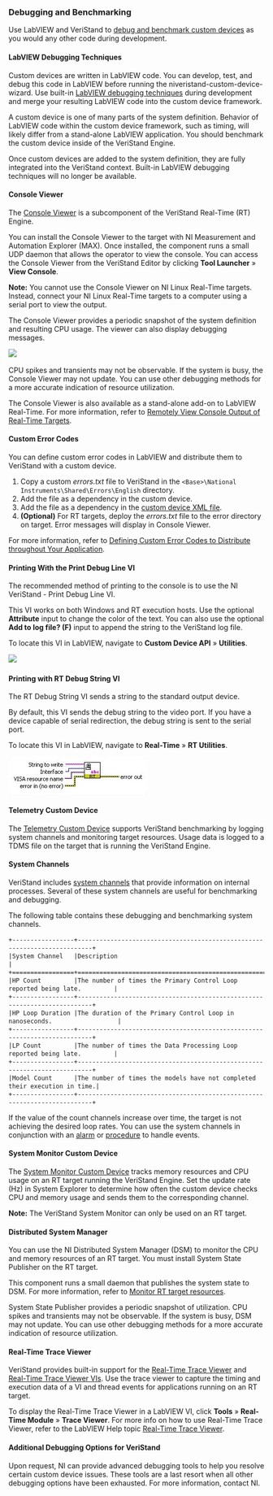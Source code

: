 ### Debugging and Benchmarking

Use LabVIEW and VeriStand to [debug and benchmark custom devices](https://www.ni.com/documentation/en/veristand/latest/manual/custom-device-benchmark-debug/) as you would any other code during development.

#### LabVIEW Debugging Techniques

Custom devices are written in LabVIEW code. You can develop, test, and debug this code in LabVIEW before running the niveristand-custom-device-wizard. Use built-in [LabVIEW debugging techniques](https://www.ni.com/en-us/support/documentation/supplemental/12/debugging-techniques-in-labview.html) during development and merge your resulting LabVIEW code into the custom device framework.

A custom device is one of many parts of the system definition. Behavior of LabVIEW code within the custom device framework, such as timing, will likely differ from a stand-alone LabVIEW application. You should benchmark the custom device inside of the VeriStand Engine.

Once custom devices are added to the system definition, they are fully integrated into the VeriStand context. Built-in LabVIEW debugging techniques will no longer be available.

#### Console Viewer

The [Console Viewer](https://www.ni.com/documentation/en/veristand/latest/manual/viewing-console-output/) is a subcomponent of the VeriStand Real-Time (RT) Engine.

You can install the Console Viewer to the target with NI Measurement and Automation Explorer (MAX). Once installed, the component runs a small UDP daemon that allows the operator to view the console. You can access the Console Viewer from the VeriStand Editor by clicking **Tool Launcher** » **View Console**.

**Note:** You cannot use the Console Viewer on NI Linux Real-Time targets. Instead, connect your NI Linux Real-Time targets to a computer using a serial port to view the output.

The Console Viewer provides a periodic snapshot of the system definition and resulting CPU usage. The viewer can also display debugging messages.

![](images/ConsoleViewer1.jpg)

CPU spikes and transients may not be observable. If the system is busy, the Console Viewer may not update. You can use other debugging methods for a more accurate indication of resource utilization.

The Console Viewer is also available as a stand-alone add-on to LabVIEW Real-Time. For more information, refer to [Remotely View Console Output of Real-Time Targets](https://knowledge.ni.com/KnowledgeArticleDetails?id=kA03q000000x4TjCAI&l=en-US).

#### Custom Error Codes

You can define custom error codes in LabVIEW and distribute them to VeriStand with a custom device.
1. Copy a custom *errors.txt* file to VeriStand in the `<Base>\National Instruments\Shared\Errors\English` directory.
1. Add the file as a dependency in the custom device.
1. Add the file as a dependency in the [custom device XML file](https://www.ni.com/documentation/en/veristand/latest/manual/custom-device-xml/).
1. **(Optional)** For RT targets, deploy the *errors.txt* file to the error directory on target. Error messages will display in Console Viewer.

For more information, refer to [Defining Custom Error Codes to Distribute throughout Your Application](https://zone.ni.com/reference/en-XX/help/371361R-01/lvhowto/def_custom_error_text/).

#### Printing With the Print Debug Line VI
The recommended method of printing to the console is to use the NI VeriStand - Print Debug Line VI.

This VI works on both Windows and RT execution hosts. Use the optional **Attribute** input to change the color of the text. You can also use the optional **Add to log file? (F)** input to append the string to the VeriStand log file.

To locate this VI in LabVIEW, navigate to **Custom Device API** » **Utilities**.

![](images/NIVSdebugString.jpg)

#### Printing with RT Debug String VI

The RT Debug String VI sends a string to the standard output device.

By default, this VI sends the debug string to the video port. If you have a device capable of serial redirection, the debug string is sent to the serial port.

To locate this VI in LabVIEW, navigate to **Real-Time** » **RT Utilities**.

![](images/RT_Debug_String_VI.jpg)

#### Telemetry Custom Device

The [Telemetry Custom Device](https://github.com/ni/niveristand-telemetry-custom-device/releases) supports VeriStand benchmarking by logging system channels and monitoring target resources. Usage data is logged to a TDMS file on the target that is running the VeriStand Engine.

#### System Channels

VeriStand includes [system channels](https://www.ni.com/documentation/en/veristand/latest/manual/system-channels/) that provide information on internal processes. Several of these system channels are useful for benchmarking and debugging.

The following table contains these debugging and benchmarking system channels.

```eval_rst
+-----------------+--------------------------------------------------------------------------+
|System Channel   |Description                                                               |
+=================+==========================================================================+
|HP Count         |The number of times the Primary Control Loop reported being late.         |
+-----------------+--------------------------------------------------------------------------+
|HP Loop Duration |The duration of the Primary Control Loop in nanoseconds.                  |
+-----------------+--------------------------------------------------------------------------+
|LP Count         |The number of times the Data Processing Loop reported being late.         |
+-----------------+--------------------------------------------------------------------------+
|Model Count      |The number of times the models have not completed their execution in time.|
+-----------------+--------------------------------------------------------------------------+
```

If the value of the count channels increase over time, the target is not achieving the desired loop rates. You can use the system channels in conjunction with an [alarm](https://www.ni.com/documentation/en/veristand/latest/manual/add-configure-alarm/) or [procedure](https://www.ni.com/documentation/en/veristand/latest/manual/add-configure-procedure/) to handle events.

#### System Monitor Custom Device

The [System Monitor Custom Device](https://github.com/ni/niveristand-system-monitor-custom-device/releases) tracks memory resources and CPU usage on an RT target running the VeriStand Engine. Set the update rate (Hz) in System Explorer to determine how often the custom device checks CPU and memory usage and sends them to the corresponding channel.

**Note:** The VeriStand System Monitor can only be used on an RT target.

#### Distributed System Manager

You can use the NI Distributed System Manager (DSM) to monitor the CPU and memory resources of an RT target. You must install System State Publisher on the RT target.

This component runs a small daemon that publishes the system state to DSM. For more information, refer to [Monitor RT target resources](https://zone.ni.com/reference/en-XX/help/372572E-01/sysman/monitoring_resources/).

System State Publisher provides a periodic snapshot of utilization. CPU spikes and transients may not be observable. If the system is busy, DSM may not update. You can use other debugging methods for a more accurate indication of resource utilization.

#### Real-Time Trace Viewer

VeriStand provides built-in support for the [Real-Time Trace Viewer](https://zone.ni.com/reference/en-XX/help/370715P-01/lvtracehelp/lv_tracetoolkit_help/) and [Real-Time Trace Viewer VIs](https://zone.ni.com/reference/en-XX/help/370715P-01/lvtrace/tracetoolkitvis_pal/). Use the trace viewer to capture the timing and execution data of a VI and thread events for applications running on an RT target.

To display the Real-Time Trace Viewer in a LabVIEW VI, click **Tools** » **Real-Time Module** » **Trace Viewer**. For more info on how to use Real-Time Trace Viewer, refer to the LabVIEW Help topic [Real-Time Trace Viewer](https://zone.ni.com/reference/en-XX/help/370715P-01/lvtracehelp/lv_tracetoolkit_help/).

#### Additional Debugging Options for VeriStand
Upon request, NI can provide advanced debugging tools to help you resolve certain custom device issues. These tools are a last resort when all other debugging options have been exhausted. For more information, contact NI.
